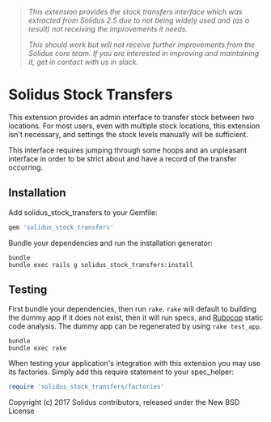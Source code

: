 > _This extension provides the stock transfers interface which was extracted
> from Solidus 2.5 due to not being widely used and (as a result) not receiving
> the improvements it needs._
>
> _This should work but will not receive further improvements from the Solidus
> core team. If you are interested in improving and maintaining it, get in
> contact with us in slack._

Solidus Stock Transfers
=======================

This extension provides an admin interface to transfer stock between two
locations. For most users, even with multiple stock locations, this extension
isn't necessary, and settings the stock levels manually will be sufficient.

This interface requires jumping through some hoops and an unpleasant interface
in order to be strict about and have a record of the transfer occurring.

Installation
------------

Add solidus_stock_transfers to your Gemfile:

```ruby
gem 'solidus_stock_transfers'
```

Bundle your dependencies and run the installation generator:

```shell
bundle
bundle exec rails g solidus_stock_transfers:install
```

Testing
-------

First bundle your dependencies, then run `rake`. `rake` will default to building the dummy app if it does not exist, then it will run specs, and [Rubocop](https://github.com/bbatsov/rubocop) static code analysis. The dummy app can be regenerated by using `rake test_app`.

```shell
bundle
bundle exec rake
```

When testing your application's integration with this extension you may use its factories.
Simply add this require statement to your spec_helper:

```ruby
require 'solidus_stock_transfers/factories'
```

Copyright (c) 2017 Solidus contributors, released under the New BSD License
